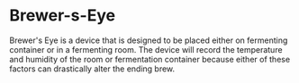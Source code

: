 # Brewer-s-Eye
Brewer's Eye is a device that is designed to be placed either on fermenting container or in a fermenting room. The device will record the temperature and humidity of the room or fermentation container because either of these factors can drastically alter the ending brew.
